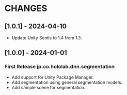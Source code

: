 # CHANGES

## [1.0.1] - 2024-04-10

- Update Unity Sentis to 1.4 from 1.3.

## [1.0.0] - 2024-01-01

### First Release jp.co.hololab.dnn.segmentation

- Add support for Unity Package Manager.
- Add segmentation using general segmentation models.
- Add sample scene for segmentation.
